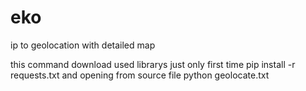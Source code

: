 # eko
ip to geolocation with detailed map


this command download used librarys just only first time
pip install -r requests.txt
and opening from source file
python geolocate.txt
